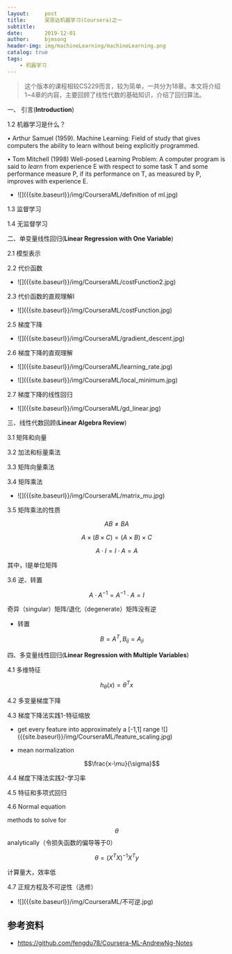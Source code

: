 ```yaml
---
layout:     post
title:      吴恩达机器学习(Coursera)之一
subtitle:   
date:       2019-12-01
author:     bjmsong
header-img: img/machineLearning/machineLearning.png
catalog: true
tags:
    - 机器学习
---
```

> 这个版本的课程相较CS229而言，较为简单，一共分为18章。本文将介绍1~4章的内容，主要回顾了线性代数的基础知识，介绍了回归算法。

一、 引言(**Introduction**) 

1.2 机器学习是什么？ 

• Arthur Samuel (1959). Machine Learning: Field of study that gives computers the ability to learn without being explicitly programmed. 

• Tom Mitchell (1998) Well-posed Learning Problem: A computer program is said to *learn* from experience E with respect to some task T and some performance measure P, if its performance on T, as measured by P, improves with experience E. 

<ul> 
<li markdown="1"> 
![]({{site.baseurl}}/img/CourseraML/definition of ml.jpg) 
</li> 
</ul> 

1.3 监督学习 

1.4 无监督学习 



二、单变量线性回归(**Linear Regression with One Variable**) 

2.1 模型表示 

2.2 代价函数 

<ul> 
<li markdown="1"> 
![]({{site.baseurl}}/img/CourseraML/costFunction2.jpg) 
</li> 
</ul> 

2.3 代价函数的直观理解I 

<ul> 
<li markdown="1"> 
![]({{site.baseurl}}/img/CourseraML/costFunction.jpg) 
</li> 
</ul> 

2.5 梯度下降 

<ul> 
<li markdown="1"> 
![]({{site.baseurl}}/img/CourseraML/gradient_descent.jpg) 
</li> 
</ul> 

2.6 梯度下降的直观理解 

<ul> 
<li markdown="1"> 
![]({{site.baseurl}}/img/CourseraML/learning_rate.jpg) 
</li> 
</ul> 

<ul> 
<li markdown="1"> 
![]({{site.baseurl}}/img/CourseraML/local_minimum.jpg) 
</li> 
</ul> 

2.7 梯度下降的线性回归 

<ul> 
<li markdown="1"> 
![]({{site.baseurl}}/img/CourseraML/gd_linear.jpg) 
</li> 
</ul> 



三、线性代数回顾(**Linear Algebra Review**) 

3.1 矩阵和向量 

3.2 加法和标量乘法 

3.3 矩阵向量乘法 

3.4 矩阵乘法 

<ul> 
<li markdown="1"> 
![]({{site.baseurl}}/img/CourseraML/matrix_mu.jpg) 
</li> 
</ul> 

3.5 矩阵乘法的性质 

$$AB \neq BA$$

$$A\times(B\times C) = (A \times B) \times C$$

$$A\cdot I = I \cdot A = A$$

其中，I是单位矩阵

3.6 逆、转置

$$A\cdot A^{-1} = A^{-1} \cdot A = I$$

奇异（singular）矩阵/退化（degenerate）矩阵没有逆

- 转置

  $$B=A^T,B_{ij}=A_{ji}$$



四、多变量线性回归(**Linear Regression with Multiple Variables**) 

4.1 多维特征 

$$h_{\theta}(x) = \theta^Tx$$

4.2 多变量梯度下降 

4.3 梯度下降法实践1-特征缩放 

<ul> 
<li markdown="1"> 
get every feature into approximately a [-1,1] range 
![]({{site.baseurl}}/img/CourseraML/feature_scaling.jpg) 
</li> 
</ul> 

- mean normalization

  $$\frac{x-\mu}{\sigma}$$

4.4 梯度下降法实践2-学习率 

4.5 特征和多项式回归 

4.6 Normal equation 

methods to solve for $$\theta$$ analytically（令损失函数的偏导等于0）

$$\theta = (X^TX)^{-1}X^Ty$$

计算量大，效率低

4.7 正规方程及不可逆性（选修） 

<ul> 
<li markdown="1"> 
![]({{site.baseurl}}/img/CourseraML/不可逆.jpg) 
</li> 
</ul> 




## 参考资料
- https://github.com/fengdu78/Coursera-ML-AndrewNg-Notes





